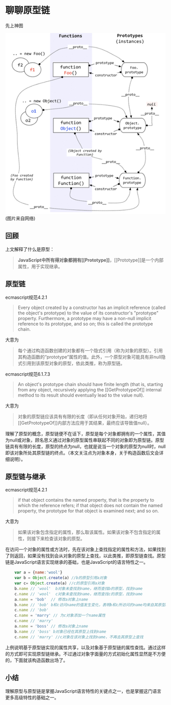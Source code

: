 # 聊聊原型链

先上神图

![](https://github.com/WoolYang/wool-blog/blob/master/image/prototype.png)
(图片来自网络)

## 回顾
上文解释了什么是原型：
> **JavaScript中所有得对象都拥有[[Prototype]]**，[[Prototype]]是一个内部属性，用于实现继承。

## 原型链

ecmascript规范4.2.1
> Every object created by a constructor has an implicit reference (called the object's prototype) to the value of its constructor's "prototype" property. Furthermore, a prototype may have a non-null implicit reference to its prototype, and so on; this is called the prototype chain.

大意为
> 每个通过构造函数创建的对象都有一个隐式引用（称为对象的原型）。引用其构造函数的“prototype”属性的值。此外，一个原型对象可能具有非null隐式引用到该原型对象的原型，依此类推，称为原型链。

ecmascript规范6.1.7.3
> An object's prototype chain should have finite length (that is, starting from any object, recursively applying the [[GetPrototypeOf]] internal method to its result should eventually lead to the value null).

大意为
> 对象的原型链应该具有有限的长度（即从任何对象开始，递归地将[[GetPrototypeOf]]内部方法应用于其结果，最终应该导致值null）。

理解了原型的概念，原型链便不在话下，原型是每个对象都拥有的一个属性，其值为null或对象，顾名思义通过对象的原型属性串联起不同的对象即为原型链。原型链具有有限的长度，原型的终点为null，也就是说当一个对象的原型为null时，null即该对象所处其原型链的终点。（本文关注点为对象本身，关于构造函数后文会详细说明）。

## 原型链与继承

ecmascript规范4.2.1
> if that object contains the named property, that is the property to which the reference refers; if that object does not contain the named property, the prototype for that object is examined next; and so on.

大意为
> 如果该对象包含指定的属性，那么取该属性。如果该对象不包含指定的属性，则接下来检查该对象的原型。

在访问一个对象的属性或方法时，先在该对象上查找指定的属性和方法，如果找到了则返回，如果没有找到会从对象的原型上查找，以此类推，即原型链查找。原型链是JavaScript语言实现继承的基础，也是JavaScript的语言特性之一。

```js
    var a = {name:'wool'}
    var b = Object.create(a) //b的原型引用a对象
    var c= Object.create(a) //c的原型引用a对象
    b.name // 'wool'  b对象未查找到name，继而查找b的原型，找到name
    c.name // 'wool'  c对象未查找到name，继而查找c的原型，找到name
    a.name = 'bob'  // 修改a对象上name
    b.name // 'bob' b和c访问name的值发生变化，表明b和c所访问的name均来自其原型a
    c.name // 'bob'
    c.name = 'marry' // 为c对象添加一个name属性
    c.name // 'marry'
    a.name = 'boss' // 修改a对象上name
    b.name // 'boss' b对象已经在其原型上找到name
    c.name // 'marry' //c对象在该对象上找到name，不再去其原型上查找
```

上例说明基于原型链实现的属性共享，以及对象基于原型链的属性查找。通过这样的方式即可实现原型链继承。不过通过对象字面量的方式初始化属性显然是不方便的，下面就该构造函数出场了。

## 小结
理解原型与原型链是掌握JavaScript语言特性的关键点之一，也是掌握这门语言更多高级特性的基础之一。